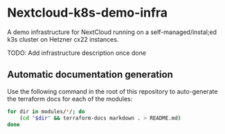 # Nextcloud-k8s-demo-infra

A demo infrastructure for NextCloud running on a self-managed/instal;ed k3s cluster on Hetzner cx22 instances.

TODO: Add infrastructure description once done

## Automatic documentation generation

Use the following command in the root of this repository to auto-generate the terraform docs for each of the modules:
```bash
for dir in modules/*/; do
    (cd "$dir" && terraform-docs markdown . > README.md)
done
```
